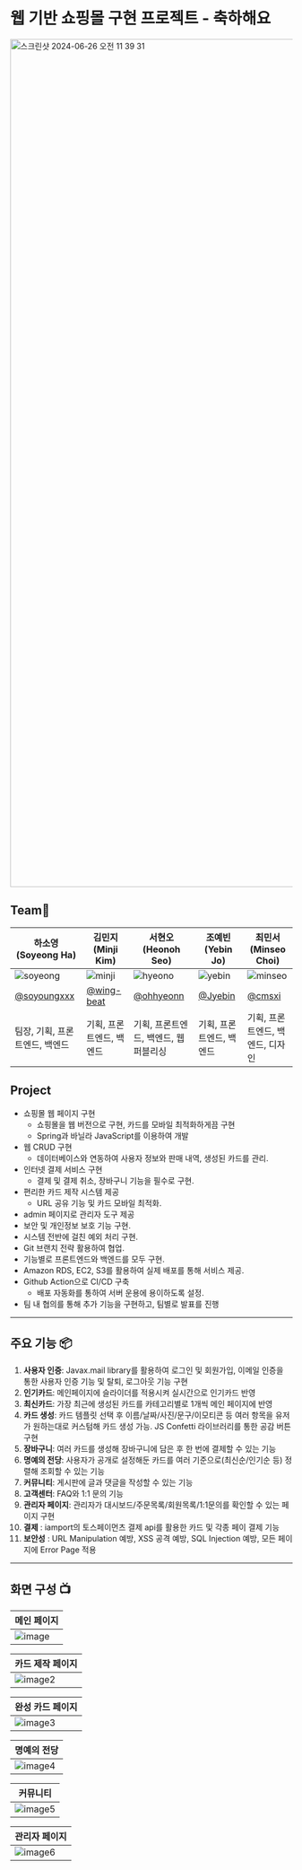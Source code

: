 # 웹 기반 쇼핑몰 구현 프로젝트 - 축하해요

<img width="1512" alt="스크린샷 2024-06-26 오전 11 39 31" src="https://github.com/Jyebin/shinhan_team2_chukahaeyo/assets/108725996/73f2fc1d-8afe-469d-b9ea-0631946ece91">

## Team🐥

| 하소영 (Soyeong Ha)                                                                                              | 김민지(Minji Kim)                                                                                              | 서현오(Heonoh Seo)                                                                                              | 조예빈(Yebin Jo)                                                                                                | 최민서(Minseo Choi)                                                                                            |
|---------------------------------------------------------------------------------------------------------------|-------------------------------------------------------------------------------------------------------------|--------------------------------------------------------------------------------------------------------------|--------------------------------------------------------------------------------------------------------------|-------------------------------------------------------------------------------------------------------------|
| ![soyeong](https://github.com/Jyebin/shinhan_team3_omok/assets/67955977/d4212bca-3100-4b21-bc24-3bb171350336) | ![minji](https://github.com/Jyebin/shinhan_team3_omok/assets/67955977/6a5d0a60-8ebb-4548-8071-2957265442ef) | ![hyeono](https://github.com/Jyebin/shinhan_team3_omok/assets/67955977/9efc21d8-3525-4ddf-8126-b2fcda73e8a5)  | ![yebin](https://github.com/Jyebin/shinhan_team3_omok/assets/67955977/47f41339-2451-4c5b-9461-e83772ad8ecc)| ![minseo](https://github.com/Jyebin/shinhan_team3_omok/assets/67955977/1135661a-ed49-4b5a-9962-16fb87eb53d4) |
| [@soyoungxxx](https://github.com/soyoungxxx/)                                                                                                    | [@wing-beat](https://github.com/wing-beat/)                                                                                                  | [@ohhyeonn](https://github.com/ohhyeonn/)                                                                                                    | [@Jyebin](https://github.com/Jyebin/)                                                                                                      | [@cmsxi](https://github.com/cmsxi/)    
| 팀장, 기획, 프론트엔드, 백엔드                                                                                            | 기획, 프론트엔드, 백엔드                                                                                              | 기획, 프론트엔드, 백엔드, 웹 퍼블리싱                                                                                       | 기획, 프론트엔드, 백엔드                                                                                               | 기획, 프론트엔드, 백엔드, 디자인                                                                                         |

## Project
* 쇼핑몰 웹 페이지 구현
  - 쇼핑몰을 웹 버전으로 구현, 카드를 모바일 최적화하게끔 구현
  - Spring과 바닐라 JavaScript를 이용하여 개발
* 웹 CRUD 구현
  - 데이터베이스와 연동하여 사용자 정보와 판매 내역, 생성된 카드를 관리.
* 인터넷 결제 서비스 구현
  - 결제 및 결제 취소, 장바구니 기능을 필수로 구현.
* 편리한 카드 제작 시스템 제공
  - URL 공유 기능 및 카드 모바일 최적화.
* admin 페이지로 관리자 도구 제공
* 보안 및 개인정보 보호 기능 구현.
* 시스템 전반에 걸친 예외 처리 구현.
* Git 브랜치 전략 활용하여 협업.
* 기능별로 프론트엔드와 백엔드를 모두 구현.
* Amazon RDS, EC2, S3를 활용하여 실제 배포를 통해 서비스 제공.
* Github Action으로 CI/CD 구축
  - 배포 자동화를 통하여 서버 운용에 용이하도록 설정.
* 팀 내 협의를 통해 추가 기능을 구현하고, 팀별로 발표를 진행

---

## 주요 기능 📦
1. **사용자 인증**: Javax.mail library를 활용하여 로그인 및 회원가입, 이메일 인증을 통한 사용자 인증 기능 및 탈퇴, 로그아웃 기능 구현
2. **인기카드**: 메인페이지에 슬라이더를 적용시켜 실시간으로 인기카드 반영
3. **최신카드**: 가장 최근에 생성된 카드를 카테고리별로 1개씩 메인 페이지에 반영
4. **카드 생성**: 카드 템플릿 선택 후 이름/날짜/사진/문구/이모티콘 등 여러 항목을 유저가 원하는대로 커스텀해 카드 생성 가능. JS Confetti 라이브러리를 통한 공감 버튼 구현
5. **장바구니**: 여러 카드를 생성해 장바구니에 담은 후 한 번에 결제할 수 있는 기능
6. **명예의 전당**: 사용자가 공개로 설정해둔 카드를 여러 기준으로(최신순/인기순 등) 정렬해 조회할 수 있는 기능
7. **커뮤니티**: 게시판에 글과 댓글을 작성할 수 있는 기능
8. **고객센터**: FAQ와 1:1 문의 기능
9. **관리자 페이지**: 관리자가 대시보드/주문목록/회원목록/1:1문의를 확인할 수 있는 페이지 구현
10. **결제** : iamport의 토스페이먼츠 결제 api를 활용한 카드 및 각종 페이 결제 기능
11. **보안성** : URL Manipulation 예방, XSS 공격 예방, SQL Injection 예방, 모든 페이지에 Error Page 적용
    
---

## 화면 구성 📺
| 메인 페이지 |
|---------------------------------------------------------------------------------------------------------------------------------------------|
| ![image](https://github.com/user-attachments/assets/419f5111-90a8-4b25-8327-d2bb0021f8b6) |


| 카드 제작 페이지 |
|---------------------------------------------------------------------------------------------------------------------------------------------|
| ![image2](https://github.com/user-attachments/assets/dc408225-9160-441f-8418-5a40e57d9f53) |


| 완성 카드 페이지 |
|---------------------------------------------------------------------------------------------------------------------------------------------|
| ![image3](https://github.com/user-attachments/assets/a33139bb-b707-4d5a-8c9d-2051bd73734d) |


| 명예의 전당 |
|---------------------------------------------------------------------------------------------------------------------------------------------|
| ![image4](https://github.com/user-attachments/assets/e5533662-f7fc-41da-bbed-5f15867059e7) |


| 커뮤니티 |
|---------------------------------------------------------------------------------------------------------------------------------------------|
| ![image5](https://github.com/user-attachments/assets/50414ee7-d9d0-49b2-9d45-2535f364cf4f) |


| 관리자 페이지 |
|---------------------------------------------------------------------------------------------------------------------------------------------|
| ![image6](https://github.com/user-attachments/assets/35ed672f-1f51-4153-803e-6d9c68441aca) |




